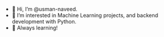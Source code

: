 - 👋 Hi, I’m @usman-naveed.
- 👀 I’m interested in Machine Learning projects, and backend development with Python.
- 🌱 Always learning!


<!---
usman-naveed/usman-naveed is a ✨ special ✨ repository because its `README.md` (this file) appears on your GitHub profile.
You can click the Preview link to take a look at your changes.
--->

